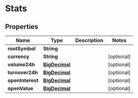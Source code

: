 
# Stats

## Properties
Name | Type | Description | Notes
------------ | ------------- | ------------- | -------------
**rootSymbol** | **String** |  | 
**currency** | **String** |  |  [optional]
**volume24h** | [**BigDecimal**](BigDecimal.md) |  |  [optional]
**turnover24h** | [**BigDecimal**](BigDecimal.md) |  |  [optional]
**openInterest** | [**BigDecimal**](BigDecimal.md) |  |  [optional]
**openValue** | [**BigDecimal**](BigDecimal.md) |  |  [optional]



